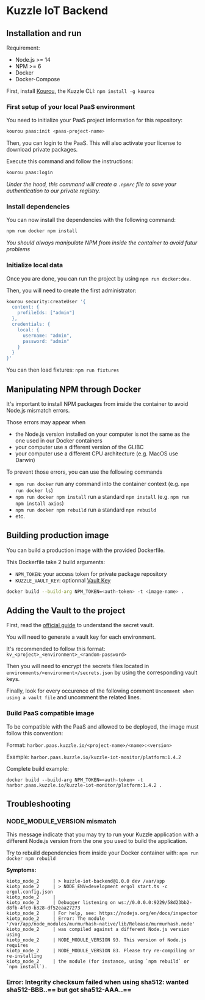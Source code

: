 # Kuzzle IoT Backend

## Installation and run

Requirement:
 - Node.js >= 14
 - NPM >= 6
 - Docker
 - Docker-Compose

First, install [Kourou](https://github.com/kuzzleio/kourou), the Kuzzle CLI: `npm install -g kourou`

### First setup of your local PaaS environment

You need to initialize your PaaS project information for this repository:

```bash
kourou paas:init <paas-project-name>
```

Then, you can login to the PaaS. This will also activate your license to download private packages.

Execute this command and follow the instructions:

```bash
kourou paas:login
```

_Under the hood, this command will create a `.npmrc` file to save your authentication to our private registry._

### Install dependencies

You can now install the dependencies with the following command:

```bash
npm run docker npm install
```

_You should always manipulate NPM from inside the container to avoid futur problems_

### Initialize local data

Once you are done, you can run the project by using `npm run docker:dev`.

Then, you will need to create the first administrator:

```bash
kourou security:createUser '{
  content: {
    profileIds: ["admin"]
  },
  credentials: {
    local: {
      username: "admin",
      password: "admin"
    }
  }
}'
```

You can then load fixtures: `npm run fixtures`

## Manipulating NPM through Docker

It's important to install NPM packages from inside the container to avoid Node.js mismatch errors.

Those errors may appear when
 - the Node.js version installed on your computer is not the same as the one used in our Docker containers
 - your computer use a different version of the GLIBC
 - your computer use a different CPU architecture (e.g. MacOS use Darwin)

To prevent those errors, you can use the following commands
 - `npm run docker` run any command into the container context (e.g. `npm run docker ls`)
 - `npm run docker npm install` run a standard `npm install` (e.g. `npm run npm install axios`)
 - `npm run docker npm rebuild` run a standard `npm rebuild`
 - etc.

## Building production image

You can build a production image with the provided Dockerfile.

This Dockerfile take 2 build arguments:
 - `NPM_TOKEN`: your access token for private package repository
 - `KUZZLE_VAULT_KEY`: optionnal [Vault Key]()

```bash
docker build --build-arg NPM_TOKEN=<auth-token> -t <image-name> .
```

## Adding the Vault to the project

First, read the [official guide](https://docs.kuzzle.io/core/2/guides/advanced/secrets-vault/) to understand the secret vault.

You will need to generate a vault key for each environment.

It's recommended to follow this format: `kv_<project>_<environment>_<random-password>`

Then you will need to encrypt the secrets files located in `environments/<environment>/secrets.json` by using the corresponding vault keys.

Finally, look for every occurence of the following comment `Uncomment when using a vault file` and uncomment the related lines.

### Build PaaS compatible image

To be compatible with the PaaS and allowed to be deployed, the image must follow this convention:

Format: `harbor.paas.kuzzle.io/<project-name>/<name>:<version>`

Example: `harbor.paas.kuzzle.io/kuzzle-iot-monitor/platform:1.4.2`

Complete build example:

```
docker build --build-arg NPM_TOKEN=<auth-token> -t harbor.paas.kuzzle.io/kuzzle-iot-monitor/platform:1.4.2 .
```

## Troubleshooting

### NODE_MODULE_VERSION mismatch

This message indicate that you may try to run your Kuzzle application with a different Node.js version from the one you used to build the application.

Try to rebuild dependencies from inside your Docker container with: `npm run docker npm rebuild`

**Symptoms:**
```
kiotp_node_2     | > kuzzle-iot-backend@1.0.0 dev /var/app
kiotp_node_2     | > NODE_ENV=development ergol start.ts -c ergol.config.json
kiotp_node_2     |
kiotp_node_2     | Debugger listening on ws://0.0.0.0:9229/58d23bb2-d8fb-4fc0-b328-df52eaa27273
kiotp_node_2     | For help, see: https://nodejs.org/en/docs/inspector
kiotp_node_2     | Error: The module '/var/app/node_modules/murmurhash-native/lib/Release/murmurhash.node'
kiotp_node_2     | was compiled against a different Node.js version using
kiotp_node_2     | NODE_MODULE_VERSION 93. This version of Node.js requires
kiotp_node_2     | NODE_MODULE_VERSION 83. Please try re-compiling or re-installing
kiotp_node_2     | the module (for instance, using `npm rebuild` or `npm install`).
```

### Error: Integrity checksum failed when using sha512: wanted sha512-BBB..== but got sha512-AAA..==

